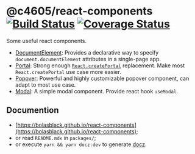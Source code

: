 # @c4605/react-components [![Build Status](https://travis-ci.com/bolasblack/react-components.svg?branch=master)](https://travis-ci.com/bolasblack/react-components) [![Coverage Status](https://coveralls.io/repos/github/bolasblack/react-components/badge.svg?branch=master)](https://coveralls.io/github/bolasblack/react-components?branch=master)

Some useful react components.

- [DocumentElement](./packages/DocumentElement/README.mdx): Provides a declarative way to specify `document.documentElement` attributes in a single-page app.
- [Portal](./packages/Portal/README.mdx): Strong enough [`React.createPortal`](https://reactjs.org/docs/react-dom.html#createportal) replacement. Make most `React.createPortal` use case more easier.
- [Popover](./packages/Popover/README.mdx): Powerful and highly customizable popover component, can adapt to most use case.
- [Modal](./packages/Modal/README.mdx): A simple modal component. Provide react hook `useModal`.

## Documention

* [https://bolasblack.github.io/react-components](https://bolasblack.github.io/react-components);
* or read `README.mdx` in `packages/`;
* or execute `yarn && yarn docz:dev` to generate [docz](https://github.com/pedronauck/docz).
